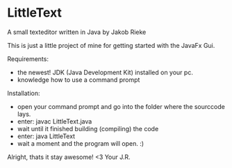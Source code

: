 # LittleText
A small texteditor written in Java by Jakob Rieke

This is just a little project of mine for getting started with the JavaFx Gui.

Requirements:
- the newest! JDK (Java Development Kit) installed on your pc.
- knowledge how to use a command prompt

Installation: 
- open your command prompt and go into the folder where the sourccode lays. 
- enter: javac LittleText.java 
- wait until it finished building (compiling) the code
- enter: java LittleText
- wait a moment and the program will open. :)

Alright, thats it stay awesome! <3
Your J.R.
